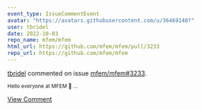 ```yaml
---
event_type: IssueCommentEvent
avatar: "https://avatars.githubusercontent.com/u/36469140?"
user: tbridel
date: 2022-10-03
repo_name: mfem/mfem
html_url: https://github.com/mfem/mfem/pull/3233
repo_url: https://github.com/mfem/mfem
---
```


<a href='https://github.com/tbridel' target='_blank'>tbridel</a> commented on issue <a href='https://github.com/mfem/mfem/pull/3233' target='_blank'>mfem/mfem#3233</a>.

<small>Hello everyone at MFEM 👋 ...</small>

<a href='https://github.com/mfem/mfem/pull/3233' target='_blank'>View Comment</a>